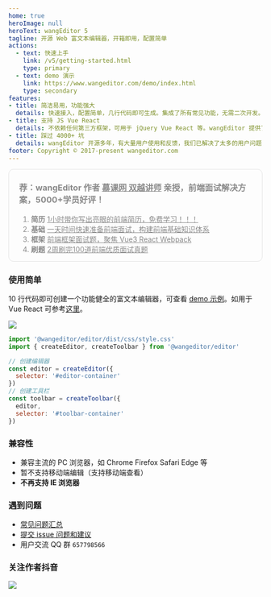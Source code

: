 ```yaml
---
home: true
heroImage: null
heroText: wangEditor 5
tagline: 开源 Web 富文本编辑器，开箱即用，配置简单
actions:
  - text: 快速上手
    link: /v5/getting-started.html
    type: primary
  - text: demo 演示
    link: https://www.wangeditor.com/demo/index.html
    type: secondary
features:
- title: 简洁易用，功能强大
  details: 快速接入，配置简单，几行代码即可生成。集成了所有常见功能，无需二次开发。在 Vue React 也可以快速接入。
- title: 支持 JS Vue React
  details: 不依赖任何第三方框架，可用于 jQuery Vue React 等。wangEditor 提供了官方的 Vue React 组件。
- title: 踩过 4000+ 坑
  details: wangEditor 开源多年，有大量用户使用和反馈，我们已解决了太多的用户问题（详见 github issues）。
footer: Copyright © 2017-present wangeditor.com
---
```


<div
  style="opacity: 0.5; border: 1px solid #ccc; padding: 0 20px; border-radius: 10px;"
  onmouseover="this.style.opacity = '1.0'; this.style.background = '#f1f1f1';"
  onmouseout="this.style.opacity = '0.5'; this.style.background = 'none';"
>

### 荐：wangEditor 作者 [慕课网 双越讲师](https://www.imooc.com/t/4427201) 亲授，前端面试解决方案，5000+学员好评！

1. **简历** [1小时带你写出亮眼的前端简历，免费学习！！！](https://www.imooc.com/learn/1329)
2. **基础** [一天时间快速准备前端面试，构建前端基础知识体系](https://coding.imooc.com/class/400.html)
3. **框架** [前端框架面试题，聚焦 Vue3 React Webpack](https://coding.imooc.com/class/419.html)
4. **刷题** [2周刷完100道前端优质面试真题](https://coding.imooc.com/class/562.html)
</div>

### 使用简单

10 行代码即可创建一个功能健全的富文本编辑器，可查看 [demo 示例](https://www.wangeditor.com/demo/index.html)。如用于 Vue React 可参考[这里](/v5/for-frame.html)。

![](/image/editor.png)

```js
import '@wangeditor/editor/dist/css/style.css'
import { createEditor, createToolbar } from '@wangeditor/editor'

// 创建编辑器
const editor = createEditor({
  selector: '#editor-container'
})
// 创建工具栏
const toolbar = createToolbar({
  editor,
  selector: '#toolbar-container'
})
```

### 兼容性

- 兼容主流的 PC 浏览器，如 Chrome Firefox Safari Edge 等
- 暂不支持移动端编辑（支持移动端查看）
- **不再支持 IE 浏览器**

### 遇到问题

- [常见问题汇总](https://github.com/wangeditor-team/wangEditor/issues/4524)
- [提交 issue 问题和建议](https://github.com/wangeditor-team/wangEditor/issues)
- 用户交流 QQ 群 `657798566`

### 关注作者抖音

![](/image/douyin.jpeg)

